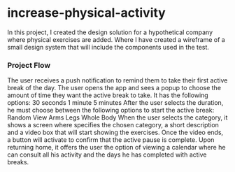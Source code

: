 # increase-physical-activity
In this project, I created the design solution for a hypothetical company where physical exercises are added. Where I have created a wireframe of a small design system that will include the components used in the test.



### Project Flow

The user receives a push notification to remind them to take their first active break of the day. The user opens the app and sees a popup to choose the amount of time they want the active break to take. It has the following options: 30 seconds 1 minute 5 minutes After the user selects the duration, he must choose between the following options to start the active break: Random View Arms Legs Whole Body When the user selects the category, it shows a screen where specifies the chosen category, a short description and a video box that will start showing the exercises. Once the video ends, a button will activate to confirm that the active pause is complete. Upon returning home, it offers the user the option of viewing a calendar where he can consult all his activity and the days he has completed with active breaks.
